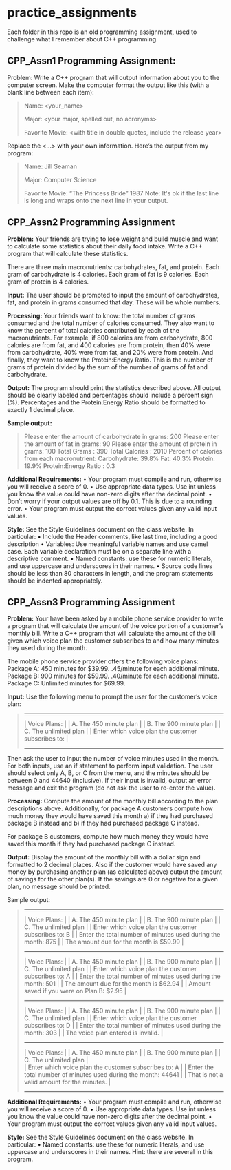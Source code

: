 # practice_assignments
Each folder in this repo is an old programming assignment, used to challenge what I remember about C++ programming.

## CPP_Assn1 Programming Assignment:
Problem:
Write a C++ program that will output information about you to the computer screen.
Make the computer format the output like this (with a blank line between each item):
> Name: <your_name>
>
> Major: <your major, spelled out, no acronyms>
>
>  Favorite Movie: <with title in double quotes, include the release year>


Replace the <…> with your own information. Here’s the output from my program:
> Name: Jill Seaman
>
> Major: Computer Science
> 
> Favorite Movie: “The Princess Bride” 1987
Note: It's ok if the last line is long and wraps onto the next line in your output.


## CPP_Assn2 Programming Assignment
**Problem:** Your friends are trying to lose weight and build muscle and want to calculate some
statistics about their daily food intake. Write a C++ program that will calculate these
statistics.

There are three main macronutrients: carbohydrates, fat, and protein.
Each gram of carbohydrate is 4 calories.
Each gram of fat is 9 calories.
Each gram of protein is 4 calories.

**Input:** The user should be prompted to input the amount of carbohydrates, fat, and
protein in grams consumed that day. These will be whole numbers.

**Processing:** Your friends want to know: the total number of grams consumed and
the total number of calories consumed. They also want to know the percent of total
calories contributed by each of the macronutrients. For example, if 800 calories are
from carbohydrate, 800 calories are from fat, and 400 calories are from protein, then
40% were from carbohydrate, 40% were from fat, and 20% were from protein. And
finally, they want to know the Protein:Energy Ratio. This is the number of grams of
protein divided by the sum of the number of grams of fat and carbohydrate.

**Output:** The program should print the statistics described above. All output should be
clearly labeled and percentages should include a percent sign (%). Percentages and
the Protein:Energy Ratio should be formatted to exactly 1 decimal place.

**Sample output:**
> Please enter the amount of carbohydrate in grams: 200
> Please enter the amount of fat in grams: 90
> Please enter the amount of protein in grams: 100
> Total Grams : 390
> Total Calories : 2010
> Percent of calories from each macronutrient:
> Carbohydrate: 39.8%
> Fat: 40.3%
> Protein: 19.9%
> Protein:Energy Ratio : 0.3

**Additional Requirements:**
• Your program must compile and run, otherwise you will receive a score of 0.
• Use appropriate data types. Use int unless you know the value could have non-zero digits after the decimal point.
• Don’t worry if your output values are off by 0.1. This is due to a rounding error.
• Your program must output the correct values given any valid input values.

**Style:**
See the Style Guidelines document on the class website. In particular:
• Include the Header comments, like last time, including a good description
• Variables: Use meaningful variable names and use camel case. Each variable declaration must be on a separate line with a descriptive comment.
• Named constants: use these for numeric literals, and use uppercase and underscores in their names.
• Source code lines should be less than 80 characters in length, and the program statements should be indented appropriately.

## CPP_Assn3 Programming Assignment
**Problem:**
Your have been asked by a mobile phone service provider to write a program that will
calculate the amount of the voice portion of a customer’s monthly bill. Write a C++
program that will calculate the amount of the bill given which voice plan the customer
subscribes to and how many minutes they used during the month.

The mobile phone service provider offers the following voice plans:
Package A: 450 minutes for $39.99. .45/minute for each additional minute.
Package B: 900 minutes for $59.99. .40/minute for each additional minute.
Package C: Unlimited minutes for $69.99.

**Input:**
Use the following menu to prompt the user for the customer’s voice plan:
> ______________________________________________________
> | Voice Plans:                                       |
> | A. The 450 minute plan                             |
> | B. The 900 minute plan                             |
> | C. The unlimited plan                              |
> | Enter which voice plan the customer subscribes to: |
> ______________________________________________________
Then ask the user to input the number of voice minutes used in the month.
For both inputs, use an if statement to perform input validation. The user should select
only A, B, or C from the menu, and the minutes should be between 0 and 44640
(inclusive). If their input is invalid, output an error message and exit the program (do
not ask the user to re-enter the value).

**Processing:**
Compute the amount of the monthly bill according to the plan descriptions above.
Additionally, for package A customers compute how much money they would have saved this month 
a) if they had purchased package B instead and 
b) if they had purchased package C instead. 

For package B customers, compute how much money
they would have saved this month if they had purchased package C instead.

**Output:**
Display the amount of the monthly bill with a dollar sign and formatted to 2 decimal
places. Also if the customer would have saved any money by purchasing another plan
(as calculated above) output the amount of savings for the other plan(s). If the
savings are 0 or negative for a given plan, no message should be printed.

Sample output:
> ___________________________________________________________________
> | Voice Plans:                                                    | 
> | A. The 450 minute plan                                          | 
> | B. The 900 minute plan                                          | 
> | C. The unlimited plan                                           | 
> | Enter which voice plan the customer subscribes to: B            | 
> | Enter the total number of minutes used during the month: 875    | 
> | The amount due for the month is $59.99                          | 
> ___________________________________________________________________
> | Voice Plans:                                                    |
> | A. The 450 minute plan                                          |
> | B. The 900 minute plan                                          |
> | C. The unlimited plan                                           |
> | Enter which voice plan the customer subscribes to: A            |
> | Enter the total number of minutes used during the month: 501    |
> | The amount due for the month is $62.94                          |
> | Amount saved if you were on Plan B: $2.95                       |
> ___________________________________________________________________
> | Voice Plans:                                                    | 
> | A. The 450 minute plan                                          | 
> | B. The 900 minute plan                                          | 
> | C. The unlimited plan                                           | 
> | Enter which voice plan the customer subscribes to: D            | 
> | Enter the total number of minutes used during the month: 303    | 
> | The voice plan entered is invalid.                              | 
> ___________________________________________________________________
> | Voice Plans:                                                    | 
> | A. The 450 minute plan                                          | 
> | B. The 900 minute plan                                          | 
> | C. The unlimited plan                                           |        
> | Enter which voice plan the customer subscribes to: A            | 
> | Enter the total number of minutes used during the month: 44641  | 
> | That is not a valid amount for the minutes.                     | 
> ___________________________________________________________________

**Additional Requirements:**
• Your program must compile and run, otherwise you will receive a score of 0.
• Use appropriate data types. Use int unless you know the value could have non-zero digits after the decimal point.
• Your program must output the correct values given any valid input values.

**Style:**
See the Style Guidelines document on the class website. In particular:
• Named constants: use these for numeric literals, and use uppercase and
underscores in their names. 
Hint: there are several in this program.
